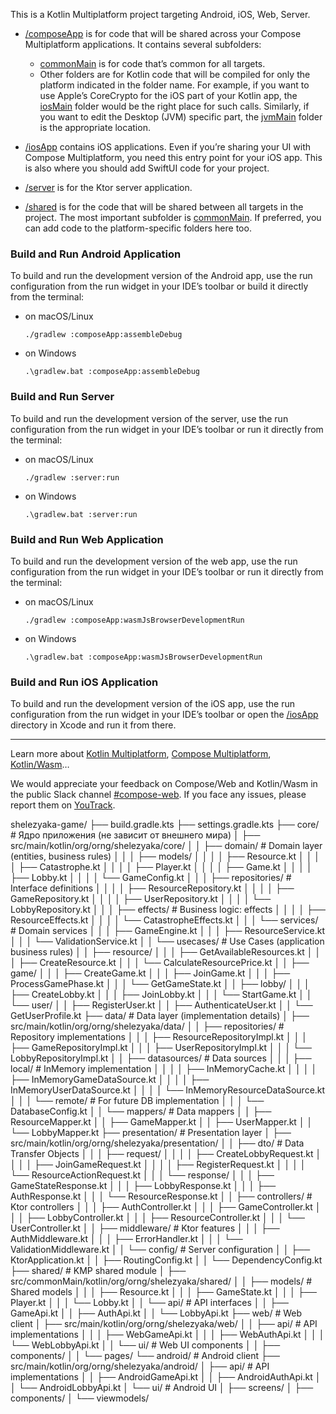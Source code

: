 This is a Kotlin Multiplatform project targeting Android, iOS, Web, Server.

* [/composeApp](./composeApp/src) is for code that will be shared across your Compose Multiplatform applications.
  It contains several subfolders:
  - [commonMain](./composeApp/src/commonMain/kotlin) is for code that’s common for all targets.
  - Other folders are for Kotlin code that will be compiled for only the platform indicated in the folder name.
    For example, if you want to use Apple’s CoreCrypto for the iOS part of your Kotlin app,
    the [iosMain](./composeApp/src/iosMain/kotlin) folder would be the right place for such calls.
    Similarly, if you want to edit the Desktop (JVM) specific part, the [jvmMain](./composeApp/src/jvmMain/kotlin)
    folder is the appropriate location.

* [/iosApp](./iosApp/iosApp) contains iOS applications. Even if you’re sharing your UI with Compose Multiplatform,
  you need this entry point for your iOS app. This is also where you should add SwiftUI code for your project.

* [/server](./server/src/main/kotlin) is for the Ktor server application.

* [/shared](./shared/src) is for the code that will be shared between all targets in the project.
  The most important subfolder is [commonMain](./shared/src/commonMain/kotlin). If preferred, you
  can add code to the platform-specific folders here too.

### Build and Run Android Application

To build and run the development version of the Android app, use the run configuration from the run widget
in your IDE’s toolbar or build it directly from the terminal:
- on macOS/Linux
  ```shell
  ./gradlew :composeApp:assembleDebug
  ```
- on Windows
  ```shell
  .\gradlew.bat :composeApp:assembleDebug
  ```

### Build and Run Server

To build and run the development version of the server, use the run configuration from the run widget
in your IDE’s toolbar or run it directly from the terminal:
- on macOS/Linux
  ```shell
  ./gradlew :server:run
  ```
- on Windows
  ```shell
  .\gradlew.bat :server:run
  ```

### Build and Run Web Application

To build and run the development version of the web app, use the run configuration from the run widget
in your IDE’s toolbar or run it directly from the terminal:
- on macOS/Linux
  ```shell
  ./gradlew :composeApp:wasmJsBrowserDevelopmentRun
  ```
- on Windows
  ```shell
  .\gradlew.bat :composeApp:wasmJsBrowserDevelopmentRun
  ```

### Build and Run iOS Application

To build and run the development version of the iOS app, use the run configuration from the run widget
in your IDE’s toolbar or open the [/iosApp](./iosApp) directory in Xcode and run it from there.

---

Learn more about [Kotlin Multiplatform](https://www.jetbrains.com/help/kotlin-multiplatform-dev/get-started.html),
[Compose Multiplatform](https://github.com/JetBrains/compose-multiplatform/#compose-multiplatform),
[Kotlin/Wasm](https://kotl.in/wasm/)…

We would appreciate your feedback on Compose/Web and Kotlin/Wasm in the public Slack channel [#compose-web](https://slack-chats.kotlinlang.org/c/compose-web).
If you face any issues, please report them on [YouTrack](https://youtrack.jetbrains.com/newIssue?project=CMP).


shelezyaka-game/
├── build.gradle.kts
├── settings.gradle.kts
├── core/                          # Ядро приложения (не зависит от внешнего мира)
│   ├── src/main/kotlin/org/orng/shelezyaka/core/
│   │   ├── domain/                # Domain layer (entities, business rules)
│   │   │   ├── models/
│   │   │   │   ├── Resource.kt
│   │   │   │   ├── Catastrophe.kt
│   │   │   │   ├── Player.kt
│   │   │   │   ├── Game.kt
│   │   │   │   ├── Lobby.kt
│   │   │   │   └── GameConfig.kt
│   │   │   ├── repositories/      # Interface definitions
│   │   │   │   ├── ResourceRepository.kt
│   │   │   │   ├── GameRepository.kt
│   │   │   │   ├── UserRepository.kt
│   │   │   │   └── LobbyRepository.kt
│   │   │   ├── effects/           # Business logic: effects
│   │   │   │   ├── ResourceEffects.kt
│   │   │   │   └── CatastropheEffects.kt
│   │   │   └── services/          # Domain services
│   │   │       ├── GameEngine.kt
│   │   │       ├── ResourceService.kt
│   │   │       └── ValidationService.kt
│   │   └── usecases/              # Use Cases (application business rules)
│   │       ├── resource/
│   │       │   ├── GetAvailableResources.kt
│   │       │   ├── CreateResource.kt
│   │       │   └── CalculateResourcePrice.kt
│   │       ├── game/
│   │       │   ├── CreateGame.kt
│   │       │   ├── JoinGame.kt
│   │       │   ├── ProcessGamePhase.kt
│   │       │   └── GetGameState.kt
│   │       ├── lobby/
│   │       │   ├── CreateLobby.kt
│   │       │   ├── JoinLobby.kt
│   │       │   └── StartGame.kt
│   │       └── user/
│   │           ├── RegisterUser.kt
│   │           ├── AuthenticateUser.kt
│   │           └── GetUserProfile.kt
├── data/                          # Data layer (implementation details)
│   ├── src/main/kotlin/org/orng/shelezyaka/data/
│   │   ├── repositories/          # Repository implementations
│   │   │   ├── ResourceRepositoryImpl.kt
│   │   │   ├── GameRepositoryImpl.kt
│   │   │   ├── UserRepositoryImpl.kt
│   │   │   └── LobbyRepositoryImpl.kt
│   │   ├── datasources/           # Data sources
│   │   │   ├── local/             # InMemory implementation
│   │   │   │   ├── InMemoryCache.kt
│   │   │   │   ├── InMemoryGameDataSource.kt
│   │   │   │   ├── InMemoryUserDataSource.kt
│   │   │   │   └── InMemoryResourceDataSource.kt
│   │   │   └── remote/            # For future DB implementation
│   │   │       └── DatabaseConfig.kt
│   │   └── mappers/               # Data mappers
│   │       ├── ResourceMapper.kt
│   │       ├── GameMapper.kt
│   │       ├── UserMapper.kt
│   │       └── LobbyMapper.kt
├── presentation/                  # Presentation layer
│   ├── src/main/kotlin/org/orng/shelezyaka/presentation/
│   │   ├── dto/                   # Data Transfer Objects
│   │   │   ├── request/
│   │   │   │   ├── CreateLobbyRequest.kt
│   │   │   │   ├── JoinGameRequest.kt
│   │   │   │   ├── RegisterRequest.kt
│   │   │   │   └── ResourceActionRequest.kt
│   │   │   └── response/
│   │   │       ├── GameStateResponse.kt
│   │   │       ├── LobbyResponse.kt
│   │   │       ├── AuthResponse.kt
│   │   │       └── ResourceResponse.kt
│   │   ├── controllers/           # Ktor controllers
│   │   │   ├── AuthController.kt
│   │   │   ├── GameController.kt
│   │   │   ├── LobbyController.kt
│   │   │   ├── ResourceController.kt
│   │   │   └── UserController.kt
│   │   ├── middleware/            # Ktor features
│   │   │   ├── AuthMiddleware.kt
│   │   │   ├── ErrorHandler.kt
│   │   │   └── ValidationMiddleware.kt
│   │   └── config/                # Server configuration
│   │       ├── KtorApplication.kt
│   │       ├── RoutingConfig.kt
│   │       └── DependencyConfig.kt
├── shared/                        # KMP shared module
│   ├── src/commonMain/kotlin/org/orng/shelezyaka/shared/
│   │   ├── models/                # Shared models
│   │   │   ├── Resource.kt
│   │   │   ├── GameState.kt
│   │   │   ├── Player.kt
│   │   │   └── Lobby.kt
│   │   └── api/                   # API interfaces
│   │       ├── GameApi.kt
│   │       ├── AuthApi.kt
│   │       └── LobbyApi.kt
├── web/                           # Web client
│   ├── src/main/kotlin/org/orng/shelezyaka/web/
│   │   ├── api/                   # API implementations
│   │   │   ├── WebGameApi.kt
│   │   │   ├── WebAuthApi.kt
│   │   │   └── WebLobbyApi.kt
│   │   └── ui/                    # Web UI components
│   │       ├── components/
│   │       └── pages/
└── android/                       # Android client
├── src/main/kotlin/org/orng/shelezyaka/android/
│   ├── api/                   # API implementations
│   │   ├── AndroidGameApi.kt
│   │   ├── AndroidAuthApi.kt
│   │   └── AndroidLobbyApi.kt
│   └── ui/                    # Android UI
│       ├── screens/
│       ├── components/
│       └── viewmodels/